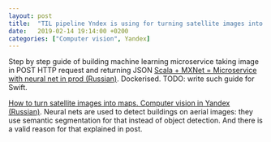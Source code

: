 ```yaml
---
layout: post
title:  "TIL pipeline Yndex is using for turning satellite images into maps"
date:   2019-02-14 19:14:00 +0200
categories: ["Computer vision", Yandex]
---
```

Step by step guide of building machine learning microservice taking image in POST HTTP request and returning JSON [Scala + MXNet = Microservice with neural net in prod (Russian)](https://habr.com/ru/company/mailru/blog/439226/). Dockerised. TODO: write such guide for Swift.

[How to turn satellite images into maps. Computer vision in Yandex (Russian)](https://habr.com/ru/company/yandex/blog/431108/). Neural nets are used to detect buildings on aerial images: they use semantic segmentation for that instead of object detection. And there is a valid reason for that explained in post.
